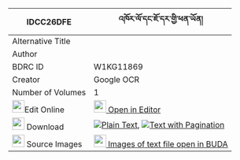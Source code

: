 |IDCC26DFE|འཁོར་ལོ་དང་ཇོ་དར་གྱི་ཕན་ཡོན། 
| --- | --- 
|Alternative Title |
|Author | 
|BDRC ID | W1KG11869
|Creator | Google OCR
|Number of Volumes| 1
|<img width="25" src="https://img.icons8.com/color/25/000000/edit-property.png">Edit Online| [<img width="25" src="https://avatars.githubusercontent.com/u/45091458?s=200&v=4"> Open in Editor](http://editor.openpecha.org/IDCC26DFE)
|<img width="25" src="https://img.icons8.com/fluent/48/000000/download-2.png"/>  Download | [![](https://img.icons8.com/color/20/000000/txt.png)Plain Text](https://github.com/Openpecha/IDCC26DFE/releases/download/v1/khorlo_dang_jo_dar_gyi_penyon_plain_IDCC26DFE.zip), [![](https://img.icons8.com/color/20/000000/txt.png)Text with Pagination](https://github.com/Openpecha/IDCC26DFE/releases/download/v1/khorlo_dang_jo_dar_gyi_penyon_pages_IDCC26DFE.zip)
|<img width="25" src="https://img.icons8.com/plasticine/100/000000/pictures-folder.png"/>  Source Images | [<img width="25" src="https://library.bdrc.io/icons/BUDA-small.svg"> Images of text file open in BUDA](https://library.bdrc.io/show/bdr:W1KG11869)